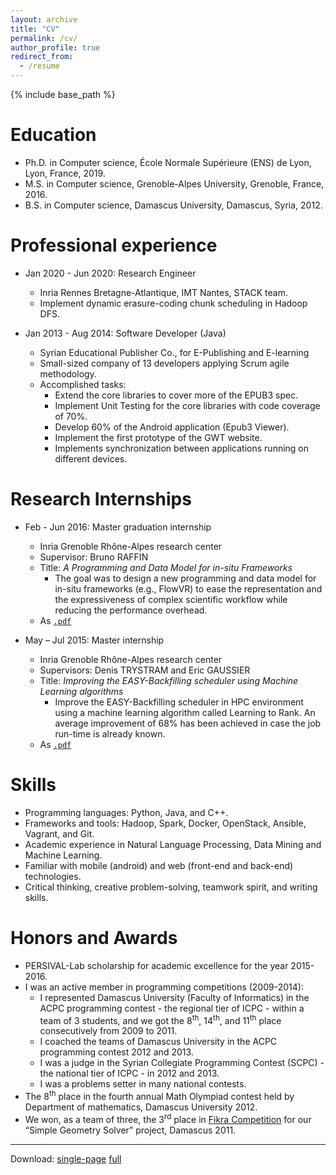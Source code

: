 ```yaml
---
layout: archive
title: "CV"
permalink: /cv/
author_profile: true
redirect_from:
  - /resume
---
```


{% include base_path %}

Education
======
* Ph.D. in Computer science, École Normale Supérieure (ENS) de Lyon, Lyon, France, 2019.
* M.S. in Computer science, Grenoble-Alpes University, Grenoble, France, 2016.
* B.S. in Computer science, Damascus University, Damascus, Syria, 2012.

<!--
Publications
======
  <ul>{% for post in site.publications %}
    {% include archive-single-cv.html %}
  {% endfor %}</ul>
-->

Professional experience
======
* Jan 2020 - Jun 2020: Research Engineer
  * Inria Rennes Bretagne-Atlantique, IMT Nantes, STACK team.
  * Implement dynamic erasure-coding chunk scheduling in Hadoop DFS.


* Jan 2013 - Aug 2014: Software Developer (Java)
  * Syrian Educational Publisher Co., for E-Publishing and E-learning
  * Small-sized company of 13 developers applying Scrum agile methodology.
  * Accomplished tasks:
    - Extend the core libraries to cover more of the EPUB3 spec.
    - Implement Unit Testing for the core libraries with code coverage of 70%.
    - Develop 60% of the Android application (Epub3 Viewer).
    - Implement the first prototype of the GWT website.
    - Implements synchronization between applications running on different devices.


Research Internships
======
* Feb - Jun 2016: Master graduation internship
  * Inria Grenoble Rhône-Alpes research center
  * Supervisor: Bruno RAFFIN
  * Title: *A Programming and Data Model for in-situ Frameworks*
    + The goal was to design a new programming and data model for in-situ frameworks (e.g., FlowVR) to ease the representation and the expressiveness of complex scientific workflow while reducing the performance overhead.
  * As [`.pdf`](../files/master-2-internship-report.pdf)


* May – Jul 2015: Master internship
  * Inria Grenoble Rhône-Alpes research center
  * Supervisors: Denis TRYSTRAM and Eric GAUSSIER
  * Title: *Improving the EASY-Backfilling scheduler using Machine Learning algorithms*
    + Improve the EASY-Backfilling scheduler in HPC environment using a machine learning algorithm called Learning to Rank. An average improvement of 68% has been achieved in case the job run-time is already known.
  * As [`.pdf`](../files/master-1-internship-report.pdf)


Skills
======
* Programming languages: Python, Java, and C++.
* Frameworks and tools: Hadoop, Spark, Docker, OpenStack, Ansible, Vagrant, and Git.
* Academic experience in Natural Language Processing, Data Mining and Machine Learning.
* Familiar with mobile (android) and web (front-end and back-end) technologies.
* Critical thinking, creative problem-solving, teamwork spirit, and writing skills.


Honors and Awards
======
* PERSIVAL-Lab scholarship for academic excellence for the year 2015-2016.
* I was an active member in programming competitions (2009-2014):
  - I represented Damascus University (Faculty of Informatics) in the ACPC programming contest - the regional tier of ICPC - within a team of 3 students, and we got the 8<sup>th</sup>, 14<sup>th</sup>, and 11<sup>th</sup> place consecutively from 2009 to 2011.
  - I coached the teams of Damascus University in the ACPC programming contest 2012 and 2013.
  - I was a judge in the Syrian Collegiate Programming Contest (SCPC) - the national tier of ICPC - in 2012 and 2013.
  - I was a problems setter in many national contests.
* The 8<sup>th</sup> place in the fourth annual Math Olympiad contest held by Department of mathematics, Damascus University 2012.
* We won, as a team of three, the 3<sup>rd</sup> place in [Fikra Competition](http://www.ti-scs.org/news/view.php?id=20#mainTd) for our “Simple Geometry Solver” project, Damascus 2011.

<!-- Talks
======
  <ul>{% for post in site.talks %}
    {% include archive-single-talk-cv.html %}
  {% endfor %}</ul>

Teaching
======
  <ul>{% for post in site.teaching %}
    {% include archive-single-cv.html %}
  {% endfor %}</ul>

Service and leadership
======
* Currently signed in to 43 different slack teams
-->

<hr>

Download: [single-page](../files/Resume_Jad_DARROUS.pdf) [full](../files/CV_JAD_DARROUS_2020.pdf)
